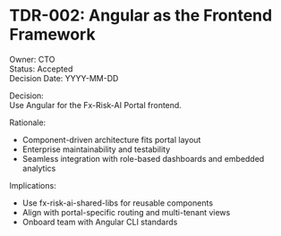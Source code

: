 # TDR-002: Angular as the Frontend Framework

Owner: CTO  
Status: Accepted  
Decision Date: YYYY-MM-DD

Decision:  
Use Angular for the Fx-Risk-AI Portal frontend.

Rationale:
- Component-driven architecture fits portal layout
- Enterprise maintainability and testability
- Seamless integration with role-based dashboards and embedded analytics

Implications:
- Use fx-risk-ai-shared-libs for reusable components
- Align with portal-specific routing and multi-tenant views
- Onboard team with Angular CLI standards
